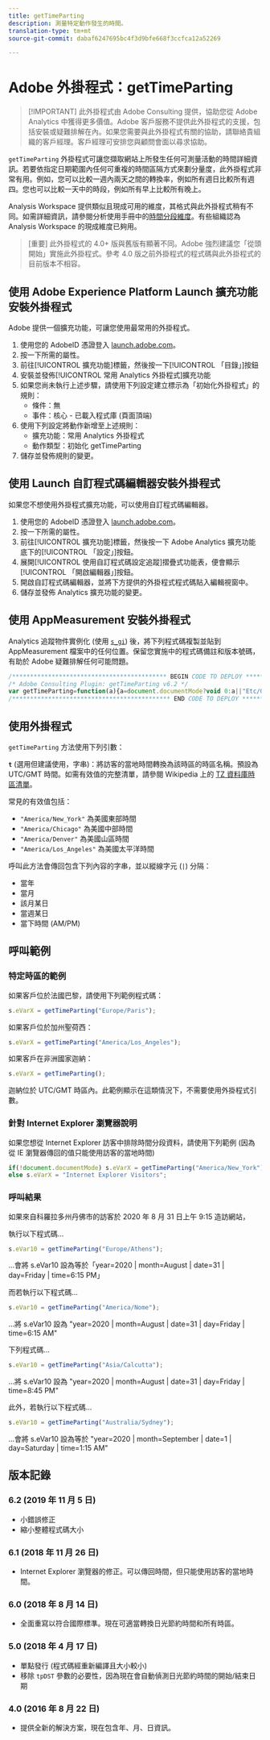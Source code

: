 ```yaml
---
title: getTimeParting
description: 測量特定動作發生的時間。
translation-type: tm+mt
source-git-commit: dabaf6247695bc4f3d9bfe668f3ccfca12a52269

---
```



# Adobe 外掛程式：getTimeParting

>[!IMPORTANT] 此外掛程式由 Adobe Consulting 提供，協助您從 Adobe Analytics 中獲得更多價值。Adobe 客戶服務不提供此外掛程式的支援，包括安裝或疑難排解在內。如果您需要與此外掛程式有關的協助，請聯絡貴組織的客戶經理。客戶經理可安排您與顧問會面以尋求協助。

`getTimeParting` 外掛程式可讓您擷取網站上所發生任何可測量活動的時間詳細資訊。若要依指定日期範圍內任何可重複的時間區隔方式來劃分量度，此外掛程式非常有用。例如，您可以比較一週內兩天之間的轉換率，例如所有週日比較所有週四。您也可以比較一天中的時段，例如所有早上比較所有晚上。

Analysis Workspace 提供類似且現成可用的維度，其格式與此外掛程式稍有不同。如需詳細資訊，請參閱分析使用手冊中的[時間分段維度](/help/analyze/analysis-workspace/components/dimensions/time-parting-dimensions.md)。有些組織認為 Analysis Workspace 的現成維度已夠用。

>[重要] 此外掛程式的 4.0+ 版與舊版有顯著不同。Adobe 強烈建議您「從頭開始」實施此外掛程式。參考 4.0 版之前外掛程式的程式碼與此外掛程式的目前版本不相容。

## 使用 Adobe Experience Platform Launch 擴充功能安裝外掛程式

Adobe 提供一個擴充功能，可讓您使用最常用的外掛程式。

1. 使用您的 AdobeID 憑證登入 [launch.adobe.com](https://launch.adobe.com)。
1. 按一下所需的屬性。
1. 前往[!UICONTROL 擴充功能]標籤，然後按一下[!UICONTROL 「目錄」]按鈕
1. 安裝並發佈[!UICONTROL 常用 Analytics 外掛程式]擴充功能
1. 如果您尚未執行上述步驟，請使用下列設定建立標示為「初始化外掛程式」的規則：
   * 條件：無
   * 事件：核心 - 已載入程式庫 (頁面頂端)
1. 使用下列設定將動作新增至上述規則：
   * 擴充功能：常用 Analytics 外掛程式
   * 動作類型：初始化 getTimeParting
1. 儲存並發佈規則的變更。

## 使用 Launch 自訂程式碼編輯器安裝外掛程式

如果您不想使用外掛程式擴充功能，可以使用自訂程式碼編輯器。

1. 使用您的 AdobeID 憑證登入 [launch.adobe.com](https://launch.adobe.com)。
1. 按一下所需的屬性。
1. 前往[!UICONTROL 擴充功能]標籤，然後按一下 Adobe Analytics 擴充功能底下的[!UICONTROL 「設定」]按鈕。
1. 展開[!UICONTROL 使用自訂程式碼設定追蹤]摺疊式功能表，便會顯示[!UICONTROL 「開啟編輯器」]按鈕。
1. 開啟自訂程式碼編輯器，並將下方提供的外掛程式程式碼貼入編輯視窗中。
1. 儲存並發佈 Analytics 擴充功能的變更。

## 使用 AppMeasurement 安裝外掛程式

Analytics 追蹤物件實例化 (使用 [`s_gi`](../functions/s-gi.md)) 後，將下列程式碼複製並貼到 AppMeasurement 檔案中的任何位置。保留您實施中的程式碼備註和版本號碼，有助於 Adobe 疑難排解任何可能問題。

```js
/******************************************* BEGIN CODE TO DEPLOY *******************************************/
/* Adobe Consulting Plugin: getTimeParting v6.2 */
var getTimeParting=function(a){a=document.documentMode?void 0:a||"Etc/GMT";a=(new Date).toLocaleDateString("en-US",{timeZone:a, minute:"numeric",hour:"numeric",weekday:"long",day:"numeric",year:"numeric",month:"long"});a=/([a-zA-Z]+).*?([a-zA-Z]+).*?([0-9]+).*?([0-9]+)(.*?)([0-9])(.*)/.exec(a);return"year="+a[4]+" | month="+a[2]+" | date="+a[3]+" | day="+a[1]+" | time="+(a[6]+a[7])};
/******************************************** END CODE TO DEPLOY ********************************************/
```

## 使用外掛程式

`getTimeParting` 方法使用下列引數：

**`t`** (選用但建議使用，字串)：將訪客的當地時間轉換為該時區的時區名稱。預設為 UTC/GMT 時間。如需有效值的完整清單，請參閱 Wikipedia 上的 [TZ 資料庫時區清單](https://en.wikipedia.org/wiki/List_of_tz_database_time_zones)。

常見的有效值包括：

* `"America/New_York"` 為美國東部時間
* `"America/Chicago"` 為美國中部時間
* `"America/Denver"` 為美國山區時間
* `"America/Los_Angeles"` 為美國太平洋時間

呼叫此方法會傳回包含下列內容的字串，並以縱線字元 (`|`) 分隔：

* 當年
* 當月
* 該月某日
* 當週某日
* 當下時間 (AM/PM)

## 呼叫範例

### 特定時區的範例

如果客戶位於法國巴黎，請使用下列範例程式碼：

```js
s.eVarX = getTimeParting("Europe/Paris");
```

如果客戶位於加州聖荷西：

```js
s.eVarX = getTimeParting("America/Los_Angeles");
```

如果客戶在非洲國家迦納：

```js
s.eVarX = getTimeParting();
```

迦納位於 UTC/GMT 時區內。此範例顯示在這類情況下，不需要使用外掛程式引數。

### 針對 Internet Explorer 瀏覽器說明

如果您想從 Internet Explorer 訪客中排除時間分段資料，請使用下列範例 (因為從 IE 瀏覽器傳回的值只能使用訪客的當地時間)

```js
if(!document.documentMode) s.eVarX = getTimeParting("America/New_York");
else s.eVarX = "Internet Explorer Visitors";
```

### 呼叫結果

如果來自科羅拉多州丹佛市的訪客於 2020 年 8 月 31 日上午 9:15 造訪網站，

執行以下程式碼...

```js
s.eVar10 = getTimeParting("Europe/Athens");
```

...會將 s.eVar10 設為等於「year=2020 | month=August | date=31 | day=Friday | time=6:15 PM」

而若執行以下程式碼...

```js
s.eVar10 = getTimeParting("America/Nome");
```

...將 s.eVar10 設為 &quot;year=2020 | month=August | date=31 | day=Friday | time=6:15 AM&quot;

下列程式碼...

```js
s.eVar10 = getTimeParting("Asia/Calcutta");
```

...將 s.eVar10 設為 &quot;year=2020 | month=August | date=31 | day=Friday | time=8:45 PM&quot;

此外，若執行以下程式碼...

```js
s.eVar10 = getTimeParting("Australia/Sydney");
```

...會將 s.eVar10 設為等於 &quot;year=2020 | month=September | date=1 | day=Saturday | time=1:15 AM&quot;

## 版本記錄

### 6.2 (2019 年 11 月 5 日)

* 小錯誤修正
* 縮小整體程式碼大小

### 6.1 (2018 年 11 月 26 日)

* Internet Explorer 瀏覽器的修正。可以傳回時間，但只能使用訪客的當地時間。

### 6.0 (2018 年 8 月 14 日)

* 全面重寫以符合國際標準。現在可適當轉換日光節約時間和所有時區。

### 5.0 (2018 年 4 月 17 日)

* 單點發行 (程式碼經重新編譯且大小較小)
* 移除 `tpDST` 參數的必要性，因為現在會自動偵測日光節約時間的開始/結束日期

### 4.0 (2016 年 8 月 22 日)

* 提供全新的解決方案，現在包含年、月、日資訊。
